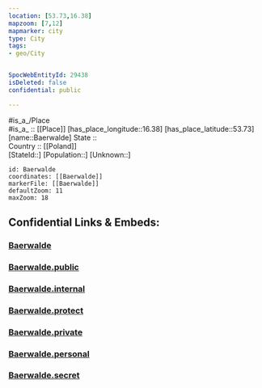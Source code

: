 ```yaml
---
location: [53.73,16.38] 
mapzoom: [7,12] 
mapmarker: city 
type: City
tags:
- geo/City


SpocWebEntityId: 29438
isDeleted: false
confidential: public

---
```

#is_a_/Place  
#is_a_ :: [[Place]] 
[has_place_longitude::16.38] 
[has_place_latitude::53.73] 
[name::Baerwalde] 
State ::  
Country :: [[Poland]]  
[StateId::] 
[Population::] 
[Unknown::] 


```leaflet
id: Baerwalde
coordinates: [[Baerwalde]] 
markerFile: [[Baerwalde]] 
defaultZoom: 11 
maxZoom: 18
```


## Confidential Links & Embeds: 

### [Baerwalde](/_Standards/Earth/Continent/Europe/Europe~East/Poland/Provinces~Poland/West_Pomeranian/City/Baerwalde.md) 

### [Baerwalde.public](/_public/Earth/Continent/Europe/Europe~East/Poland/Provinces~Poland/West_Pomeranian/City/Baerwalde.public.md) 

### [Baerwalde.internal](/_internal/Earth/Continent/Europe/Europe~East/Poland/Provinces~Poland/West_Pomeranian/City/Baerwalde.internal.md) 

### [Baerwalde.protect](/_protect/Earth/Continent/Europe/Europe~East/Poland/Provinces~Poland/West_Pomeranian/City/Baerwalde.protect.md) 

### [Baerwalde.private](/_private/Earth/Continent/Europe/Europe~East/Poland/Provinces~Poland/West_Pomeranian/City/Baerwalde.private.md) 

### [Baerwalde.personal](/_personal/Earth/Continent/Europe/Europe~East/Poland/Provinces~Poland/West_Pomeranian/City/Baerwalde.personal.md) 

### [Baerwalde.secret](/_secret/Earth/Continent/Europe/Europe~East/Poland/Provinces~Poland/West_Pomeranian/City/Baerwalde.secret.md)


